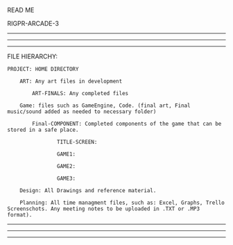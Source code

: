 READ ME

RIGPR-ARCADE-3

********************************************
********************************************
********************************************
FILE HIERARCHY:

	PROJECT: HOME DIRECTORY

		ART: Any art files in development
		
			ART-FINALS: Any completed files
			
		Game: files such as GameEngine, Code. (final art, Final music/sound added as needed to necessary folder)
		
			Final-COMPONENT: Completed components of the game that can be stored in a safe place.
			
					TITLE-SCREEN:
					
					GAME1:
					
					GAME2:
					
					GAME3:
					
		Design: All Drawings and reference material.
		
		Planning: All time managment files, such as: Excel, Graphs, Trello Screenschots. Any meeting notes to be uploaded in .TXT or .MP3 format). 
	
********************************************
********************************************
********************************************


